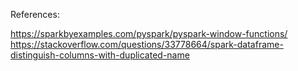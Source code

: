 References:

https://sparkbyexamples.com/pyspark/pyspark-window-functions/
https://stackoverflow.com/questions/33778664/spark-dataframe-distinguish-columns-with-duplicated-name